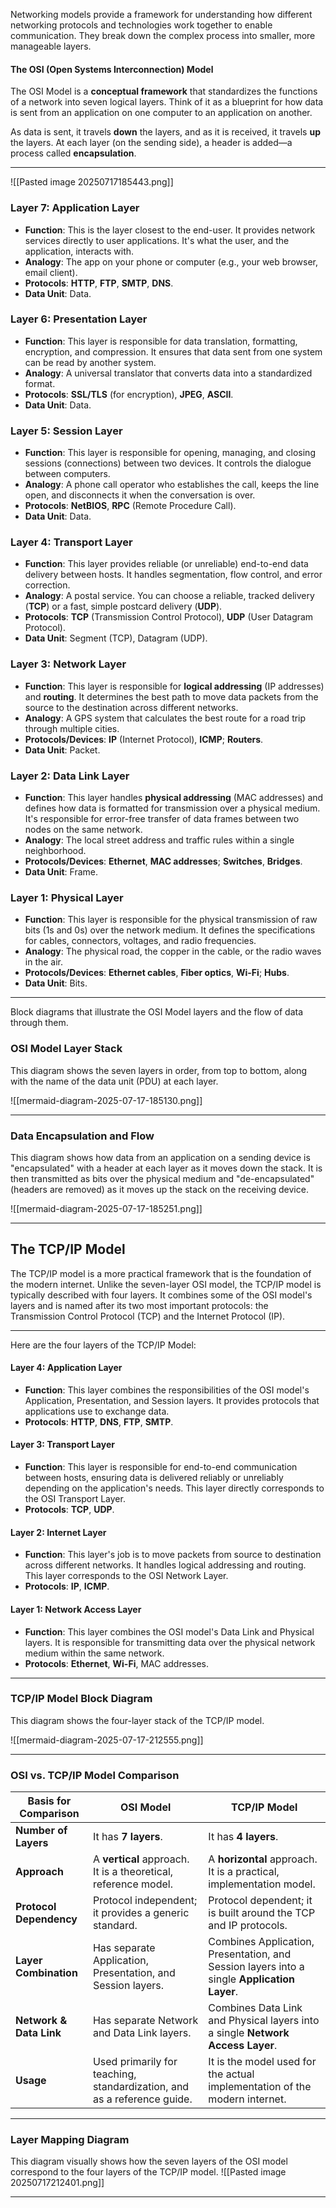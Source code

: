 Networking models provide a framework for understanding how different networking protocols and technologies work together to enable communication. They break down the complex process into smaller, more manageable layers.

#### The OSI (Open Systems Interconnection) Model

The OSI Model is a **conceptual framework** that standardizes the functions of a network into seven logical layers. Think of it as a blueprint for how data is sent from an application on one computer to an application on another.

As data is sent, it travels **down** the layers, and as it is received, it travels **up** the layers. At each layer (on the sending side), a header is added—a process called **encapsulation**.

---

![[Pasted image 20250717185443.png]]
### Layer 7: Application Layer

- **Function**: This is the layer closest to the end-user. It provides network services directly to user applications. It's what the user, and the application, interacts with.
- **Analogy**: The app on your phone or computer (e.g., your web browser, email client).
- **Protocols**: **HTTP**, **FTP**, **SMTP**, **DNS**.
- **Data Unit**: Data.

### Layer 6: Presentation Layer

- **Function**: This layer is responsible for data translation, formatting, encryption, and compression. It ensures that data sent from one system can be read by another system.
- **Analogy**: A universal translator that converts data into a standardized format.
- **Protocols**: **SSL/TLS** (for encryption), **JPEG**, **ASCII**.
- **Data Unit**: Data.

### Layer 5: Session Layer

- **Function**: This layer is responsible for opening, managing, and closing sessions (connections) between two devices. It controls the dialogue between computers.
- **Analogy**: A phone call operator who establishes the call, keeps the line open, and disconnects it when the conversation is over.
- **Protocols**: **NetBIOS**, **RPC** (Remote Procedure Call).
- **Data Unit**: Data.

### Layer 4: Transport Layer

- **Function**: This layer provides reliable (or unreliable) end-to-end data delivery between hosts. It handles segmentation, flow control, and error correction.
- **Analogy**: A postal service. You can choose a reliable, tracked delivery (**TCP**) or a fast, simple postcard delivery (**UDP**).
- **Protocols**: **TCP** (Transmission Control Protocol), **UDP** (User Datagram Protocol).
- **Data Unit**: Segment (TCP), Datagram (UDP).

### Layer 3: Network Layer

- **Function**: This layer is responsible for **logical addressing** (IP addresses) and **routing**. It determines the best path to move data packets from the source to the destination across different networks.
- **Analogy**: A GPS system that calculates the best route for a road trip through multiple cities.
- **Protocols/Devices**: **IP** (Internet Protocol), **ICMP**; **Routers**.
- **Data Unit**: Packet.

### Layer 2: Data Link Layer

- **Function**: This layer handles **physical addressing** (MAC addresses) and defines how data is formatted for transmission over a physical medium. It's responsible for error-free transfer of data frames between two nodes on the same network.
- **Analogy**: The local street address and traffic rules within a single neighborhood.
- **Protocols/Devices**: **Ethernet**, **MAC addresses**; **Switches**, **Bridges**.
- **Data Unit**: Frame.

### Layer 1: Physical Layer

- **Function**: This layer is responsible for the physical transmission of raw bits (1s and 0s) over the network medium. It defines the specifications for cables, connectors, voltages, and radio frequencies.
- **Analogy**: The physical road, the copper in the cable, or the radio waves in the air.
- **Protocols/Devices**: **Ethernet cables**, **Fiber optics**, **Wi-Fi**; **Hubs**.
- **Data Unit**: Bits.

---
Block diagrams that illustrate the OSI Model layers and the flow of data through them.

### OSI Model Layer Stack

This diagram shows the seven layers in order, from top to bottom, along with the name of the data unit (PDU) at each layer.

![[mermaid-diagram-2025-07-17-185130.png]]


---
### Data Encapsulation and Flow

This diagram shows how data from an application on a sending device is "encapsulated" with a header at each layer as it moves down the stack. It is then transmitted as bits over the physical medium and "de-encapsulated" (headers are removed) as it moves up the stack on the receiving device.

![[mermaid-diagram-2025-07-17-185251.png]]

---
 
## The TCP/IP Model

The TCP/IP model is a more practical framework that is the foundation of the modern internet. Unlike the seven-layer OSI model, the TCP/IP model is typically described with four layers. It combines some of the OSI model's layers and is named after its two most important protocols: the Transmission Control Protocol (TCP) and the Internet Protocol (IP).

---

Here are the four layers of the TCP/IP Model:

#### Layer 4: Application Layer

- **Function**: This layer combines the responsibilities of the OSI model's Application, Presentation, and Session layers. It provides protocols that applications use to exchange data.
- **Protocols**: **HTTP**, **DNS**, **FTP**, **SMTP**.

#### Layer 3: Transport Layer

- **Function**: This layer is responsible for end-to-end communication between hosts, ensuring data is delivered reliably or unreliably depending on the application's needs. This layer directly corresponds to the OSI Transport Layer.
- **Protocols**: **TCP**, **UDP**.

#### Layer 2: Internet Layer

- **Function**: This layer's job is to move packets from source to destination across different networks. It handles logical addressing and routing. This layer corresponds to the OSI Network Layer.
- **Protocols**: **IP**, **ICMP**.

#### Layer 1: Network Access Layer

- **Function**: This layer combines the OSI model's Data Link and Physical layers. It is responsible for transmitting data over the physical network medium within the same network.
- **Protocols**: **Ethernet**, **Wi-Fi**, MAC addresses.

---

### TCP/IP Model Block Diagram

This diagram shows the four-layer stack of the TCP/IP model.

![[mermaid-diagram-2025-07-17-212555.png]]

---
### OSI vs. TCP/IP Model Comparison

|Basis for Comparison|OSI Model|TCP/IP Model|
|---|---|---|
|**Number of Layers**|It has **7 layers**.|It has **4 layers**.|
|**Approach**|A **vertical** approach. It is a theoretical, reference model.|A **horizontal** approach. It is a practical, implementation model.|
|**Protocol Dependency**|Protocol independent; it provides a generic standard.|Protocol dependent; it is built around the TCP and IP protocols.|
|**Layer Combination**|Has separate Application, Presentation, and Session layers.|Combines Application, Presentation, and Session layers into a single **Application Layer**.|
|**Network & Data Link**|Has separate Network and Data Link layers.|Combines Data Link and Physical layers into a single **Network Access Layer**.|
|**Usage**|Used primarily for teaching, standardization, and as a reference guide.|It is the model used for the actual implementation of the modern internet.|

---

### Layer Mapping Diagram

This diagram visually shows how the seven layers of the OSI model correspond to the four layers of the TCP/IP model.
 ![[Pasted image 20250717212401.png]]

---

